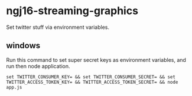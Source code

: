 # ngj16-streaming-graphics
Set twitter stuff via environment variables.

## windows

Run this command to set super secret keys as environment variables, and run then node application.

`set TWITTER_CONSUMER_KEY= && set TWITTER_CONSUMER_SECRET= && set TWITTER_ACCESS_TOKEN_KEY= && TWITTER_ACCESS_TOKEN_SECRET= && node app.js`

